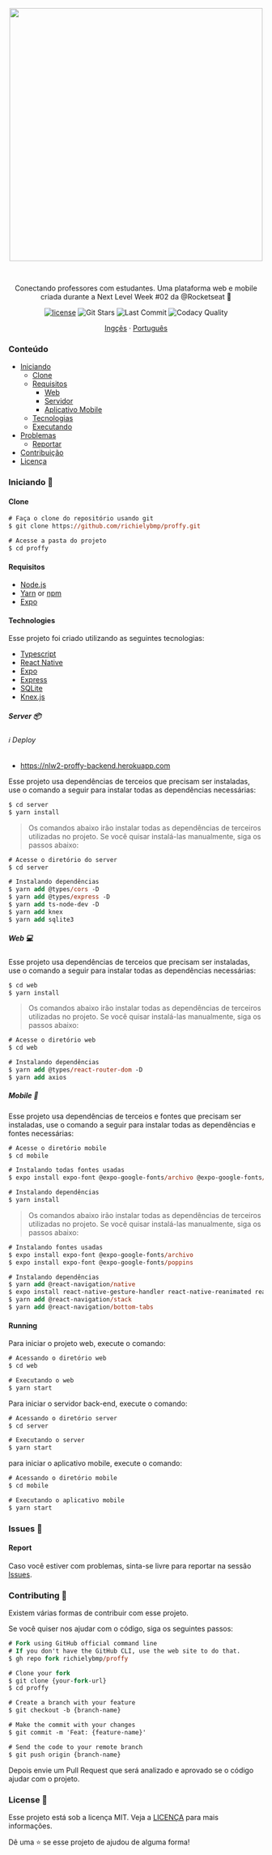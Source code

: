 <!-- 
    Thank you for reading this
    If you´re having any problem with this project please contact in the issues session
-->

<!-- VARS -->

[license-badge]: https://img.shields.io/github/license/richielybmp/proffy?color=%238257E5
[star-badge]: https://img.shields.io/github/stars/richielybmp/proffy?color=8257E5&logo=github
[last-commit-badge]: https://img.shields.io/github/last-commit/richielybmp/proffy?color=%238257E5
[netfly-badge]: https://img.shields.io/netlify/b4d3ee80-98f0-42d0-b3d0-13879c811a00?color=%238257E5
[codacy-badge]: https://app.codacy.com/project/badge/Grade/b2d32fa731984f3e9c3eaa814861c9db
[netfly-url]: https://richielybmp-proffy.netlify.app
[license-url]: https://github.com/richielybmp/proffy/blob/master/LICENSE
[issues-url]: https://github.com/richielybmp/proffy/issues/
[node-url]: https://nodejs.org/en
[yarn-url]: https://classic.yarnpkg.com/
[npm-url]:  https://www.npmjs.com/
[expo-url]: https://expo.io/
[nlw-badge]: https://img.shields.io/badge/NLW-building-important?logo=data:image/png;base64,iVBORw0KGgoAAAANSUhEUgAAABAAAAAQCAMAAAAoLQ9TAAAALVBMVEVHcExxWsF0XMJzXMJxWcFsUsD///9jRrzY0u6Xh9Gsn9n39fyMecy0qd2bjNJWBT0WAAAABHRSTlMA2Do606wF2QAAAGlJREFUGJVdj1cWwCAIBLEsRU3uf9xobDH8+GZwUYi8i6ucJwrxKE+7D0G9Q4vlYqtmCSjndr4CgCgzlyFgfKfKCVO0LrPKjmiqMxGXkJwNnXskqWG+1oSM+BSwD8f29YLNjvx/OQrn+g99oQSoNmt3PgAAAABJRU5ErkJggg==

<!-- VARS -->

<div align="center">  

<img width="500px" align="center" src="https://user-images.githubusercontent.com/54639269/89223832-dd796380-d5ad-11ea-9a39-fc852538ca13.png"></img>

</div>

<br>
<p align="center">
    Conectando professores com estudantes. Uma plataforma web e mobile criada durante a Next Level Week  #02 da @Rocketseat</a> 🚀
</p>



<div align="center">  
    
[![license][license-badge]][license-url]
![Git Stars][star-badge]
![Last Commit][last-commit-badge]
![Codacy Quality][codacy-badge]


</div>

<p align="center">
    <a href="README.md">Ingçês</a>
    ·
    <a href="README-pt-br.md">Português</a>
 </p>

### Conteúdo
* [Iniciando](#Getting-Started-)
    * [Clone](#Cloning)
    * [Requisitos](#Requisitos)
        * [Web](#Web-)
        * [Servidor](#Server-)
        * [Aplicativo Mobile](#Mobile-)
    * [Tecnologias](#Technologies)
    * [Executando](#Running)
* [Problemas](#Issues-)
    * [Reportar](#Report)
* [Contribuição](#Contributing-)
* [Licença](#License-)

### Iniciando 🚀

#### Clone

```ps
# Faça o clone do repositório usando git
$ git clone https://github.com/richielybmp/proffy.git

# Acesse a pasta do projeto
$ cd proffy
```

#### Requisitos
* [Node.js][node-url]
* [Yarn][yarn-url] or [npm][npm-url]
* [Expo][expo-url]

#### Technologies
Esse projeto foi criado utilizando as seguintes tecnologias:
<ul>
  <li><a href="https://www.typescriptlang.org/">Typescript</a></li>
  <li><a href="https://reactnative.dev/">React Native</a></li>
  <li><a href="https://expo.io/">Expo</a></li>
  <li><a href="https://expressjs.com/en/api.html#express">Express</a></li>
  <li><a href="https://www.sqlite.org/index.html">SQLite</a></li>
  <li><a href="http://knexjs.org/">Knex.js</a></li>
</ul>

##### Server 📦

###### :information_source: Deploy

- https://nlw2-proffy-backend.herokuapp.com

Esse projeto usa dependências de terceios que precisam ser instaladas, use o comando a seguir para instalar todas as dependências necessárias:

```ps
$ cd server
$ yarn install
```

>Os comandos abaixo irão instalar todas as dependências de terceiros utilizadas no projeto. Se você quisar instalá-las manualmente, siga os passos abaixo:

```ps
# Acesse o diretório do server
$ cd server

# Instalando dependências
$ yarn add @types/cors -D
$ yarn add @types/express -D
$ yarn add ts-node-dev -D
$ yarn add knex
$ yarn add sqlite3
```

##### Web 💻

Esse projeto usa dependências de terceios que precisam ser instaladas, use o comando a seguir para instalar todas as dependências necessárias:

```ps
$ cd web
$ yarn install
```

>Os comandos abaixo irão instalar todas as dependências de terceiros utilizadas no projeto. Se você quisar instalá-las manualmente, siga os passos abaixo:

```ps
# Acesse o diretório web
$ cd web

# Instalando dependências
$ yarn add @types/react-router-dom -D
$ yarn add axios
```

##### Mobile 📱

Esse projeto usa dependências de terceios e fontes que precisam ser instaladas, use o comando a seguir para instalar todas as dependências e fontes necessárias:

```ps
# Acesse o diretório mobile
$ cd mobile

# Instalando todas fontes usadas
$ expo install expo-font @expo-google-fonts/archivo @expo-google-fonts/poppins

# Instalando dependências
$ yarn install
```
>Os comandos abaixo irão instalar todas as dependências de terceiros utilizadas no projeto. Se você quisar instalá-las manualmente, siga os passos abaixo:

```ps
# Instalando fontes usadas
$ expo install expo-font @expo-google-fonts/archivo
$ expo install expo-font @expo-google-fonts/poppins

# Instalando dependências
$ yarn add @react-navigation/native
$ expo install react-native-gesture-handler react-native-reanimated react-native-screens react-native-safe-area-context @react-native-community/masked-view
$ yarn add @react-navigation/stack
$ yarn add @react-navigation/bottom-tabs
```

#### Running

Para iniciar o projeto web, execute o comando:

```ps
# Acessando o diretório web
$ cd web

# Executando o web
$ yarn start
```

Para iniciar o servidor back-end, execute o comando:

```ps
# Acessando o diretório server
$ cd server

# Executando o server
$ yarn start
```

para iniciar o aplicativo mobile, execute o comando:

```ps
# Acessando o diretório mobile
$ cd mobile

# Executando o aplicativo mobile
$ yarn start
```

### Issues 🐛

#### Report

Caso você estiver com problemas, sinta-se livre para reportar na sessão [Issues][issues-url].

### Contributing 🤝 

Existem várias formas de contribuir com esse projeto.

Se você quiser nos ajudar com o código, siga os seguintes passos:

```ps
# Fork using GitHub official command line
# If you don't have the GitHub CLI, use the web site to do that.
$ gh repo fork richielybmp/proffy

# Clone your fork
$ git clone {your-fork-url}
$ cd proffy

# Create a branch with your feature
$ git checkout -b {branch-name}

# Make the commit with your changes
$ git commit -m 'Feat: {feature-name}'

# Send the code to your remote branch
$ git push origin {branch-name}
```

Depois envie um Pull Request que será analizado e aprovado se o código ajudar com o projeto.


### License 📝
Esse projeto está sob a licença MIT. Veja a [LICENÇA][license-url] para mais informações.

Dê uma ⭐️ se esse projeto de ajudou de alguma forma!
